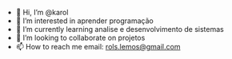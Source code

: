 - 👋 Hi, I’m @karol
- 👀 I’m interested in aprender programação
- 🌱 I’m currently learning analise e desenvolvimento de sistemas
- 💞️ I’m looking to collaborate on projetos
- 📫 How to reach me email: rols.lemos@gmail.com

<!---
k-rols87/k-rols87 is a ✨ special ✨ repository because its `README.md` (this file) appears on your GitHub profile.
You can click the Preview link to take a look at your changes.
--->
